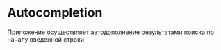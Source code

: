 # Autocompletion
Приложение осуществляет автодополнение результатами поиска по началу введенной строки
